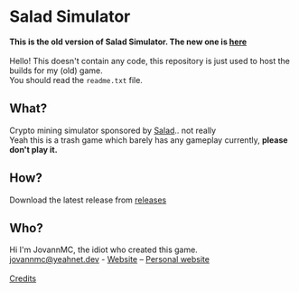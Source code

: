 # Salad Simulator
**This is the old version of Salad Simulator. The new one is [here](https://github.com/JovannMC/salad-simulator/)**<br/>
<br/>
Hello! This doesn't contain any code, this repository is just used to host the builds for my (old) game.<br/>
You should read the `readme.txt` file. <br/>

## What?
Crypto mining simulator sponsored by [Salad](https://salad.com).. not really<br/>
Yeah this is a trash game which barely has any gameplay currently, **please don't play it.**<br/>

## How?
Download the latest release from [releases](https://github.com/JovannMC/old-salad-simulator/releases)

## Who?
Hi I'm JovannMC, the idiot who created this game.<br/>
jovannmc@yeahnet.dev - [Website](https://femboyfurry.net) – [Personal website](https://jovannmc.femboyfurry.net)<br/><br/>
[Credits](CREDITS.md)
